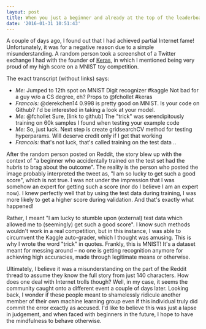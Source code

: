 ```yaml
---
layout: post
title: When you just a beginner and already at the top of the leaderboards
date: '2016-01-31 10:51:43'
---
```


A couple of days ago, I found out that I had achieved partial Internet fame! Unfortunately, it was for a negative reason due to a simple misunderstanding.  A random person took a screenshot of a Twitter exchange I had with the founder of [Keras](https://twitter.com/fchollet), in which I mentioned being very proud of my high score on a MNIST toy competition.  

The exact transcript (without links) says:

 - *Me:* Jumped to 12th spot on MNIST Digit recognizer #kaggle Not bad for a guy w/o a CS degree, eh? Props to @fchollet #keras
 - *Francois:* @derekchen14 0.998 is pretty good on MNIST.  Is your code on Github? I'd be interested in taking a look at your model.
 - *Me:* @fchollet Sure, [link to github] The "trick" was serendipitously training on 60k samples I found when testing your example code
 - *Me:* So, just luck. Next step is create gridsearchCV method for testing hyperparams.  Will deserve credit only if I get that working
 - *Francois:* that's not luck, that's called training on the test data ..

After the random person posted on Reddit, the story blew up with the context of "a beginner who accidentally trained on the test set had the hubris to brag about the outcome".  The reality is the person who posted the image probably interpreted the tweet as, "I am so lucky to get such a good score", which is not true.  I was not under the impression that I was somehow an expert for getting such a score (nor do I believe I am an expert now).  I knew perfectly well that by using the test data during training, I was more likely to get a higher score during validation. And that's exactly what happened!

Rather, I meant "I am lucky to stumble upon (external) test data which allowed me to (seemingly) get such a good score".  I know such methods wouldn't work in a real competition, but in this instance, I was able to circumvent the Kaggle auto-grader, which I thought was amusing.  This is why I wrote the word "trick" in quotes.  Frankly, this is MNIST! It's a dataset meant for messing around – no one is getting recognition anymore for achieving high accuracies, made through legitimate means or otherwise.

Ultimately, I believe it was a misunderstanding on the part of the Reddit thread to assume they know the full story from just 140 characters.  How does one deal with Internet trolls though?  Well, in my case, it seems the community caught onto a different event a couple of days later. Looking back, I wonder if these people meant to shamelessly ridicule another member of their own machine learning group even if this individual truly did commit the error exactly as accused.  I'd like to believe this was just a lapse in judgement, and when faced with beginners in the future, I hope to have the mindfulness to behave otherwise.